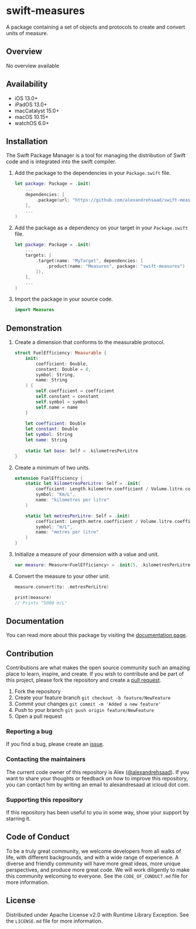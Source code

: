 # swift-measures

A package containing a set of objects and protocols to create and convert units of measure.

## Overview

No overview available

## Availability

- iOS 13.0+
- iPadOS 13.0+
- macCatalyst 15.0+
- macOS 10.15+
- watchOS 6.0+

## Installation

The Swift Package Manager is a tool for managing the distribution of Swift code and is integrated into the swift compiler.

1. Add the package to the dependencies in your `Package.swift` file.

    ```swift
    let package: Package = .init(
        ...
        dependencies: [
            .package(url: "https://github.com/alexandrehsaad/swift-measures.git", branch: "main")
        ],
        ...
    )
    ```

2. Add the package as a dependency on your target in your `Package.swift` file.

    ```swift
    let package: Package = .init(
        ...
        targets: [
            .target(name: "MyTarget", dependencies: [
                .product(name: "Measures", package: "swift-measures")
            ]),
        ],
        ...
    )
    ```

3. Import the package in your source code.

    ```swift
    import Measures
    ```
    
## Demonstration
    
1. Create a dimension that conforms to the measurable protocol.

	```swift
    struct FuelEfficiency: Measurable {
        init(
            coefficient: Double,
            constant: Double = 0,
            symbol: String,
            name: String
        ) {
            self.coefficient = coefficient
            self.constant = constant
            self.symbol = symbol
            self.name = name
        }
		
        let coefficient: Double
        let constant: Double
        let symbol: String
        let name: String
		
        static let base: Self = .kilometresPerLitre
	}
	```

2. Create a minimum of two units.

	```swift
    extension FuelEfficiency {
        static let kilometresPerLitre: Self = .init(
            coefficient: Length.kilometre.coefficient / Volume.litre.coefficient,
            symbol: "Km/L",
            name: "kilometres per litre"
        )

        static let metresPerLitre: Self = .init(
            coefficient: Length.metre.coefficient / Volume.litre.coefficient,
            symbol: "m/L",
            name: "metres per litre"
        )
    }


3. Initialize a measure of your dimension with a value and unit.

	```swift
    var measure: Measure<FuelEfficiency> = .init(5, .kilometresPerLitre)
	```

4. Convert the measure to your other unit.

    ```swift
    measure.convert(to: .metresPerLitre)

    print(measure)
    // Prints "5000 m/L"
	```

## Documentation

You can read more about this package by visiting the [documentation page].

## Contribution

Contributions are what makes the open source community such an amazing place to learn, inspire, and create. If you wish to contribute and be part of this project, please fork the repository and create a [pull request].

1. Fork the repository
2. Create your feature branch `git checkout -b feature/NewFeature`
3. Commit your changes `git commit -m 'Added a new feature'`
4. Push to your branch `git push origin feature/NewFeature`
5. Open a pull request

### Reporting a bug

If you find a bug, please create an [issue].

### Contacting the maintainers

The current code owner of this repository is Alex ([@alexandrehsaad]). If you want to share your thoughts or feedback on how to improve this repository, you can contact him by writing an email to alexandresaad at icloud dot com.

### Supporting this repository

If this repository has been useful to you in some way, show your support by starring it.

## Code of Conduct

To be a truly great community, we welcome developers from all walks of life, with different backgrounds, and with a wide range of experience. A diverse and friendly community will have more great ideas, more unique perspectives, and produce more great code. We will work diligently to make this community welcoming to everyone. See the `CODE_OF_CONDUCT.md` file for more information.

## License

Distributed under Apache License v2.0 with Runtime Library Exception. See the `LICENSE.md` file for more information.

[documentation page]: https://alexandrehsaad.github.io/swift-measures/documentation/measures
[pull request]: https://github.com/alexandrehsaad/swift-measures/pulls
[issue]: https://github.com/alexandrehsaad/swift-measures/issues
[@alexandrehsaad]: https://github.com/alexandrehsaad
